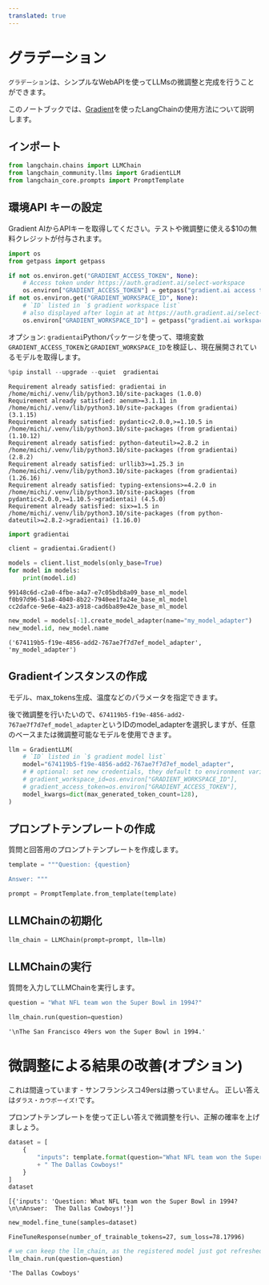 ```yaml
---
translated: true
---
```


# グラデーション

`グラデーション`は、シンプルなWebAPIを使ってLLMsの微調整と完成を行うことができます。

このノートブックでは、[Gradient](https://gradient.ai/)を使ったLangChainの使用方法について説明します。

## インポート

```python
from langchain.chains import LLMChain
from langchain_community.llms import GradientLLM
from langchain_core.prompts import PromptTemplate
```

## 環境API キーの設定

Gradient AIからAPIキーを取得してください。テストや微調整に使える$10の無料クレジットが付与されます。

```python
import os
from getpass import getpass

if not os.environ.get("GRADIENT_ACCESS_TOKEN", None):
    # Access token under https://auth.gradient.ai/select-workspace
    os.environ["GRADIENT_ACCESS_TOKEN"] = getpass("gradient.ai access token:")
if not os.environ.get("GRADIENT_WORKSPACE_ID", None):
    # `ID` listed in `$ gradient workspace list`
    # also displayed after login at at https://auth.gradient.ai/select-workspace
    os.environ["GRADIENT_WORKSPACE_ID"] = getpass("gradient.ai workspace id:")
```

オプション: `gradientai`Pythonパッケージを使って、環境変数`GRADIENT_ACCESS_TOKEN`と`GRADIENT_WORKSPACE_ID`を検証し、現在展開されているモデルを取得します。

```python
%pip install --upgrade --quiet  gradientai
```

```output
Requirement already satisfied: gradientai in /home/michi/.venv/lib/python3.10/site-packages (1.0.0)
Requirement already satisfied: aenum>=3.1.11 in /home/michi/.venv/lib/python3.10/site-packages (from gradientai) (3.1.15)
Requirement already satisfied: pydantic<2.0.0,>=1.10.5 in /home/michi/.venv/lib/python3.10/site-packages (from gradientai) (1.10.12)
Requirement already satisfied: python-dateutil>=2.8.2 in /home/michi/.venv/lib/python3.10/site-packages (from gradientai) (2.8.2)
Requirement already satisfied: urllib3>=1.25.3 in /home/michi/.venv/lib/python3.10/site-packages (from gradientai) (1.26.16)
Requirement already satisfied: typing-extensions>=4.2.0 in /home/michi/.venv/lib/python3.10/site-packages (from pydantic<2.0.0,>=1.10.5->gradientai) (4.5.0)
Requirement already satisfied: six>=1.5 in /home/michi/.venv/lib/python3.10/site-packages (from python-dateutil>=2.8.2->gradientai) (1.16.0)
```

```python
import gradientai

client = gradientai.Gradient()

models = client.list_models(only_base=True)
for model in models:
    print(model.id)
```

```output
99148c6d-c2a0-4fbe-a4a7-e7c05bdb8a09_base_ml_model
f0b97d96-51a8-4040-8b22-7940ee1fa24e_base_ml_model
cc2dafce-9e6e-4a23-a918-cad6ba89e42e_base_ml_model
```

```python
new_model = models[-1].create_model_adapter(name="my_model_adapter")
new_model.id, new_model.name
```

```output
('674119b5-f19e-4856-add2-767ae7f7d7ef_model_adapter', 'my_model_adapter')
```

## Gradientインスタンスの作成

モデル、max_tokens生成、温度などのパラメータを指定できます。

後で微調整を行いたいので、`674119b5-f19e-4856-add2-767ae7f7d7ef_model_adapter`というIDのmodel_adapterを選択しますが、任意のベースまたは微調整可能なモデルを使用できます。

```python
llm = GradientLLM(
    # `ID` listed in `$ gradient model list`
    model="674119b5-f19e-4856-add2-767ae7f7d7ef_model_adapter",
    # # optional: set new credentials, they default to environment variables
    # gradient_workspace_id=os.environ["GRADIENT_WORKSPACE_ID"],
    # gradient_access_token=os.environ["GRADIENT_ACCESS_TOKEN"],
    model_kwargs=dict(max_generated_token_count=128),
)
```

## プロンプトテンプレートの作成

質問と回答用のプロンプトテンプレートを作成します。

```python
template = """Question: {question}

Answer: """

prompt = PromptTemplate.from_template(template)
```

## LLMChainの初期化

```python
llm_chain = LLMChain(prompt=prompt, llm=llm)
```

## LLMChainの実行

質問を入力してLLMChainを実行します。

```python
question = "What NFL team won the Super Bowl in 1994?"

llm_chain.run(question=question)
```

```output
'\nThe San Francisco 49ers won the Super Bowl in 1994.'
```

# 微調整による結果の改善(オプション)

これは間違っています - サンフランシスコ49ersは勝っていません。
正しい答えは`ダラス・カウボーイズ!`です。

プロンプトテンプレートを使って正しい答えで微調整を行い、正解の確率を上げましょう。

```python
dataset = [
    {
        "inputs": template.format(question="What NFL team won the Super Bowl in 1994?")
        + " The Dallas Cowboys!"
    }
]
dataset
```

```output
[{'inputs': 'Question: What NFL team won the Super Bowl in 1994?\n\nAnswer:  The Dallas Cowboys!'}]
```

```python
new_model.fine_tune(samples=dataset)
```

```output
FineTuneResponse(number_of_trainable_tokens=27, sum_loss=78.17996)
```

```python
# we can keep the llm_chain, as the registered model just got refreshed on the gradient.ai servers.
llm_chain.run(question=question)
```

```output
'The Dallas Cowboys'
```
